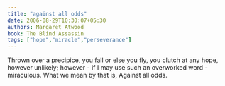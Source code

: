 ```yaml
---
title: "against all odds"
date: 2006-08-29T10:30:07+05:30
authors: Margaret Atwood
book: The Blind Assassin
tags: ["hope","miracle","perseverance"]
---
```

Thrown over a precipice, you fall or else you fly, you clutch at any hope, however unlikely; however - if I may use such an overworked word - miraculous. What we mean by that is, Against all odds.
